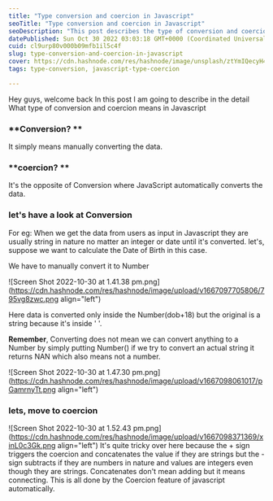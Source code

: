 ```yaml
---
title: "Type conversion and coercion in Javascript"
seoTitle: "Type conversion and coercion in Javascript"
seoDescription: "This post describes the type of conversion and coercion in Javascript"
datePublished: Sun Oct 30 2022 03:03:18 GMT+0000 (Coordinated Universal Time)
cuid: cl9urp80v000b09mfb1il5c4f
slug: type-conversion-and-coercion-in-javascript
cover: https://cdn.hashnode.com/res/hashnode/image/unsplash/ztYmIQecyH4/upload/v1667097048352/S2WEbWPcb.jpeg
tags: type-conversion, javascript-type-coercion

---
```


Hey guys, welcome back In this post I am going to describe in the detail What type of conversion and coercion means in Javascript

<h3>**Conversion? **</h3>
It simply means manually converting the data. 


<h3>**coercion? **</h3>
It's the opposite of Conversion where JavaScript automatically converts the data. 


<h3>let's have a look at Conversion</h3>
For eg: When we get the data from users as input in Javascript they are usually string in nature no matter an integer or date until it's converted. let's, suppose we want to calculate the Date of Birth in this case. 

We have to manually convert it to Number 


![Screen Shot 2022-10-30 at 1.41.38 pm.png](https://cdn.hashnode.com/res/hashnode/image/upload/v1667097705806/795vg8zwc.png align="left")

Here data is converted only inside the Number(dob+18) but the original is a string because it's inside ' '.

**Remember**, Converting does not mean we can convert anything to a Number by simply putting Number()  if we try to convert an actual string it returns NAN which also means not a number. 


![Screen Shot 2022-10-30 at 1.47.30 pm.png](https://cdn.hashnode.com/res/hashnode/image/upload/v1667098061017/pGamrnyTt.png align="left")

<h3>lets, move to coercion </h3>

![Screen Shot 2022-10-30 at 1.52.43 pm.png](https://cdn.hashnode.com/res/hashnode/image/upload/v1667098371369/xinL0c3Gk.png align="left")
It's quite tricky over here because the + sign triggers the coercion and concatenates the value if they are strings but the - sign subtracts if they are numbers in nature and values are integers even though they are strings. Concatenates don't mean adding but it means connecting.  This is all done by the Coercion feature of javascript automatically. 

